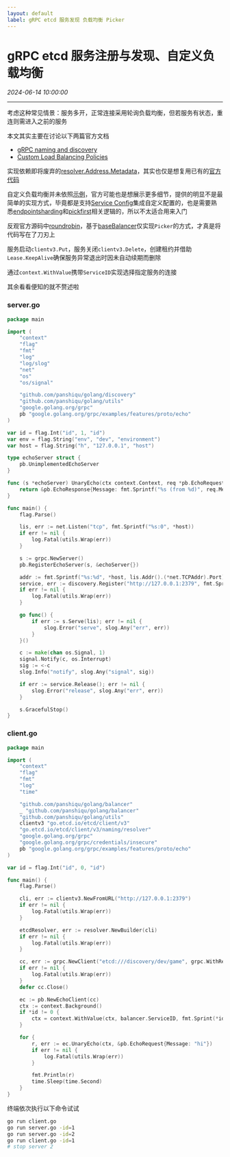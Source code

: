 ```yaml
---
layout: default
label: gRPC etcd 服务发现 负载均衡 Picker
---
```


# gRPC etcd 服务注册与发现、自定义负载均衡
_2024-06-14 10:00:00_

* * *

考虑这种常见情景：服务多开，正常连接采用轮询负载均衡，但若服务有状态，重连则需进入之前的服务

本文其实主要在讨论以下两篇官方文档
* [gRPC naming and discovery](https://etcd.io/docs/v3.5/dev-guide/grpc_naming/)
* [Custom Load Balancing Policies](https://grpc.io/docs/guides/custom-load-balancing/)

实现依赖即将废弃的[resolver.Address.Metadata](https://pkg.go.dev/google.golang.org/grpc/resolver#Address)，其实也仅是想复用已有的[官方代码](https://github.com/etcd-io/etcd/blob/main/client/v3/naming/resolver/resolver.go)

自定义负载均衡并未依照[示例](https://github.com/grpc/grpc-go/tree/master/examples/features/customloadbalancer)，官方可能也是想展示更多细节，提供的明显不是最简单的实现方式，毕竟都是支持[Service Config](https://grpc.io/docs/guides/service-config/)集成自定义配置的，也是需要熟悉[endpointsharding](https://github.com/grpc/grpc-go/blob/master/balancer/endpointsharding/endpointsharding.go)和[pickfirst](https://github.com/grpc/grpc-go/blob/master/balancer/pickfirst/pickfirst.go)相关逻辑的，所以不太适合用来入门

反观官方源码中[roundrobin](https://github.com/grpc/grpc-go/blob/master/balancer/roundrobin/roundrobin.go)，基于[baseBalancer](https://github.com/grpc/grpc-go/blob/master/balancer/base/balancer.go)仅实现`Picker`的方式，才真是将代码写在了刀刃上

服务启动`clientv3.Put`，服务关闭`clientv3.Delete`，创建租约并借助`Lease.KeepAlive`确保服务异常退出时因未自动续期而删除

通过`context.WithValue`携带`ServiceID`实现选择指定服务的连接

其余看看便知的就不赘述啦

### server.go
```go
package main

import (
	"context"
	"flag"
	"fmt"
	"log"
	"log/slog"
	"net"
	"os"
	"os/signal"

	"github.com/panshiqu/golang/discovery"
	"github.com/panshiqu/golang/utils"
	"google.golang.org/grpc"
	pb "google.golang.org/grpc/examples/features/proto/echo"
)

var id = flag.Int("id", 1, "id")
var env = flag.String("env", "dev", "environment")
var host = flag.String("h", "127.0.0.1", "host")

type echoServer struct {
	pb.UnimplementedEchoServer
}

func (s *echoServer) UnaryEcho(ctx context.Context, req *pb.EchoRequest) (*pb.EchoResponse, error) {
	return &pb.EchoResponse{Message: fmt.Sprintf("%s (from %d)", req.Message, *id)}, nil
}

func main() {
	flag.Parse()

	lis, err := net.Listen("tcp", fmt.Sprintf("%s:0", *host))
	if err != nil {
		log.Fatal(utils.Wrap(err))
	}

	s := grpc.NewServer()
	pb.RegisterEchoServer(s, &echoServer{})

	addr := fmt.Sprintf("%s:%d", *host, lis.Addr().(*net.TCPAddr).Port)
	service, err := discovery.Register("http://127.0.0.1:2379", fmt.Sprintf("%s/game", *env), addr, *id)
	if err != nil {
		log.Fatal(utils.Wrap(err))
	}

	go func() {
		if err := s.Serve(lis); err != nil {
			slog.Error("serve", slog.Any("err", err))
		}
	}()

	c := make(chan os.Signal, 1)
	signal.Notify(c, os.Interrupt)
	sig := <-c
	slog.Info("notify", slog.Any("signal", sig))

	if err := service.Release(); err != nil {
		slog.Error("release", slog.Any("err", err))
	}

	s.GracefulStop()
}
```

### client.go
```go
package main

import (
	"context"
	"flag"
	"fmt"
	"log"
	"time"

	"github.com/panshiqu/golang/balancer"
	_ "github.com/panshiqu/golang/balancer"
	"github.com/panshiqu/golang/utils"
	clientv3 "go.etcd.io/etcd/client/v3"
	"go.etcd.io/etcd/client/v3/naming/resolver"
	"google.golang.org/grpc"
	"google.golang.org/grpc/credentials/insecure"
	pb "google.golang.org/grpc/examples/features/proto/echo"
)

var id = flag.Int("id", 0, "id")

func main() {
	flag.Parse()

	cli, err := clientv3.NewFromURL("http://127.0.0.1:2379")
	if err != nil {
		log.Fatal(utils.Wrap(err))
	}

	etcdResolver, err := resolver.NewBuilder(cli)
	if err != nil {
		log.Fatal(utils.Wrap(err))
	}

	cc, err := grpc.NewClient("etcd:///discovery/dev/game", grpc.WithResolvers(etcdResolver), grpc.WithDefaultServiceConfig(`{"loadBalancingConfig":[{"custom_round_robin":{}}]}`), grpc.WithTransportCredentials(insecure.NewCredentials()))
	if err != nil {
		log.Fatal(utils.Wrap(err))
	}
	defer cc.Close()

	ec := pb.NewEchoClient(cc)
	ctx := context.Background()
	if *id != 0 {
		ctx = context.WithValue(ctx, balancer.ServiceID, fmt.Sprint(*id))
	}

	for {
		r, err := ec.UnaryEcho(ctx, &pb.EchoRequest{Message: "hi"})
		if err != nil {
			log.Fatal(utils.Wrap(err))
		}

		fmt.Println(r)
		time.Sleep(time.Second)
	}
}
```

终端依次执行以下命令试试
```bash
go run client.go
go run server.go -id=1
go run server.go -id=2
go run client.go -id=1
# stop server 2
```
